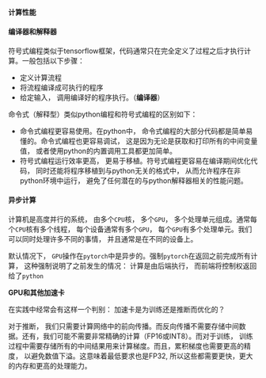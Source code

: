 #### 计算性能

#### 编译器和解释器

符号式编程类似于tensorflow框架，代码通常只在完全定义了过程之后才执行计算。一般包括以下步骤：

* 定义计算流程
* 将流程编译成可执行的程序
* 给定输入， 调用编译好的程序执行。（**编译器**）

命令式（解释型）类似python编程和符号式编程的区别如下：

* 命令式编程更容易使用。在python中， 命令式编程的大部分代码都是简单易懂的。命令式编程也更容易调试， 这是因为无论是获取和打印所有的中间变量值， 或者使用python的内置调用工具都更加简单。
* 符号式编程运行效率更高， 更易于移植。符号式编程更容易在编译期间优化代码， 同时还能将程序移植到与python无关的格式中， 从而允许程序在非python环境中运行， 避免了任何潜在的与python解释器相关的性能问题。



#### 异步计算

计算机是高度并行的系统， 由多个`CPU`核， 多个`GPU`， 多个处理单元组成。通常每个`CPU`核有多个线程， 每个设备通常有多个`GPU`， 每个`GPU`有多个处理单元。我们可以同时处理许多不同的事情， 并且通常是在不同的设备上。

默认情况下， `GPU`操作在`pytorch`中是异步的。强制`pytorch`在返回之前完成所有计算， 这种强制说明了之前发生的情况： 计算是由后端执行， 而前端将控制权返回给了`python`

**GPU和其他加速卡**

在实践中经常会有这样一个判别： 加速卡是为训练还是推断而优化的？

对于推断， 我们只需要计算网络中的前向传播。而反向传播不需要存储中间数据。还有，我们可能不需要非常精确的计算（FP16或INT8）。而对于训练， 训练过程中需要存储所有的中间结果用来计算梯度。而且，累积梯度也需要更高的精度， 以避免数值下溢。这意味着最低要求也是FP32, 所以这些都需要更快，更大的内存和更高的处理能力。


